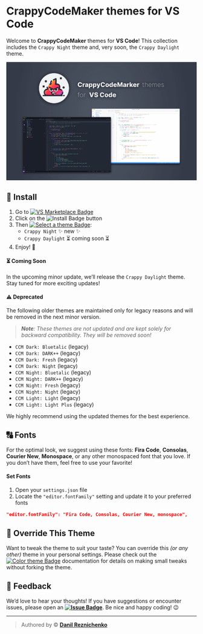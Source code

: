 # CrappyCodeMaker themes for VS Code

Welcome to **CrappyCodeMaker** themes for **VS Code**!
This collection includes the `Crappy Night` theme and, very soon, the `Crappy Daylight` theme.

![Preview](https://raw.githubusercontent.com/danilrez/ccm-theme/refs/heads/master/public/images/Preview.jpg)

## 🚀 Install

1. Go to [![VS Marketplace Badge](https://img.shields.io/badge/VS%20Marketplace-2C94FC?logo=visualstudiocode&logoColor=fff&style=flat)](https://marketplace.visualstudio.com/items?itemName=CrappyCodeMaker.crappycode-theme)
2. Click on the ![Install Badge](https://img.shields.io/badge/Install-2C94FC?logo=visualstudiocode&logoColor=fff&style=flat) button
3. Then [![Select a theme Badge](https://img.shields.io/badge/Select%20a%20theme-2C94FC?logo=visualstudiocode&logoColor=fff&style=flat)](https://code.visualstudio.com/docs/getstarted/themes#_selecting-the-color-theme):
    - `Crappy Night` ✨ new ✨
    - `Crappy Daylight` ⏳ coming soon ⏳
4. Enjoy! 🎉

#### ⏳ Coming Soon

In the upcoming minor update, we’ll release the `Crappy Daylight` theme. Stay tuned for more exciting updates!

#### ⚠️ Deprecated

The following older themes are maintained only for legacy reasons and will be removed in the next minor version.

> _**Note**: These themes are not updated and are kept solely for backward compatibility. They will be removed soon!_

- `CCM Dark: Bluetalic` (legacy)
- `CCM Dark: DARK++` (legacy)
- `CCM Dark: Fresh` (legacy)
- `CCM Dark: Night` (legacy)
- `CCM Night: Bluetalic` (legacy)
- `CCM Night: DARK++` (legacy)
- `CCM Night: Fresh` (legacy)
- `CCM Night: Night` (legacy)
- `CCM Light: Light` (legacy)
- `CCM Light: Light Plus` (legacy)

We highly recommend using the updated themes for the best experience.

## 🔠 Fonts

For the optimal look, we suggest using these fonts: **Fira Code**, **Consolas**, **Courier New**, **Monospace**, or any other monospaced font that you love.
If you don’t have them, feel free to use your favorite!

#### Set Fonts

1. Open your `settings.json` file
2. Locate the `"editor.fontFamily"` setting and update it to your preferred fonts

```json
"editor.fontFamily": "Fira Code, Consolas, Courier New, monospace",
```

## 🎨 Override This Theme

Want to tweak the theme to suit your taste? You can override this _(or any other)_ theme in your personal settings.
Please check out the [![Color theme Badge](https://img.shields.io/badge/Color%20Theme-2C94FC?logo=visualstudiocode&logoColor=fff&style=flat)](https://code.visualstudio.com/api/extension-guides/color-theme) documentation for details on making small tweaks without forking the theme.

## 💬 Feedback

We’d love to hear your thoughts! If you have suggestions or encounter issues, please open an **[![Issue Badge](https://img.shields.io/badge/Issue-2C94FC?logo=visualstudiocode&logoColor=fff&style=flat)](https://github.com/danilrez/CCM-Theme/issues)**.
Be nice and happy coding! 😉

---

> Authored by © **[Danil Reznichenko](https://github.com/danilrez)**
